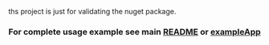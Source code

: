 ths project is just for validating the nuget package.
### For complete usage example see main [README](../../README.md) or [exampleApp](../Servicebus.JobScheduler.ExampleApp/Program.cs)
